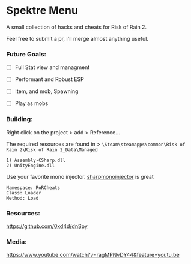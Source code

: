 # Spektre Menu
A small collection of hacks and cheats for Risk of Rain 2. 

Feel free to submit a pr, I'll merge almost anything useful.


### Future Goals:

- [ ] Full Stat view and managment
- [ ] Performant and Robust ESP
- [ ] Item, and mob, Spawning
- [ ] Play as mobs


### Building:
Right click on the project > add > Reference... 

The required resources are found in > `\Steam\steamapps\common\Risk of Rain 2\Risk of Rain 2_Data\Managed`
```
1) Assembly-CSharp.dll
2) UnityEngine.dll
```

Use your favorite mono injector. [sharpmonoinjector](https://github.com/warbler/SharpMonoInjector) is great
```
Namespace: RoRCheats
Class: Loader
Method: Load
```

### Resources:
https://github.com/0xd4d/dnSpy

### Media: 
https://www.youtube.com/watch?v=ragMPNvDY44&feature=youtu.be

